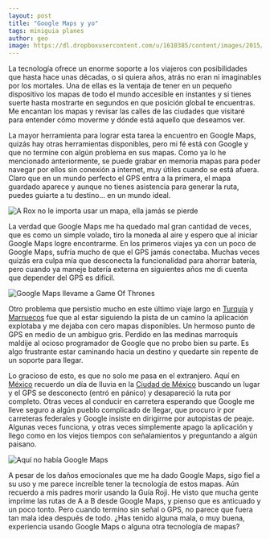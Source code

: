 ```yaml
---
layout: post
title: "Google Maps y yo"
tags: miniguia planes
author: geo
image: https://dl.dropboxusercontent.com/u/1610385/content/images/2015/09/IMG-20150930-WA0002.jpg
---
```


La tecnología ofrece un enorme soporte a los viajeros con posibilidades que hasta hace unas décadas, o si quiera años, atrás no eran ni imaginables por los mortales. Una de ellas es la ventaja de tener en un pequeño dispositivo los mapas de todo el mundo accesible en instantes y si tienes suerte hasta mostrarte en segundos en que posición global te encuentras. Me encantan los mapas y revisar las calles de las ciudades que visitaré para entender cómo moverme y dónde está aquello que deseamos ver.

La mayor herramienta para lograr esta tarea la encuentro en Google Maps, quizás hay otras herramientas disponibles, pero mi fé está con Google y que no termine con algún problema en sus mapas. Como ya lo he mencionado anteriormente, se puede grabar en memoria mapas para poder navegar por ellos sin conexión a internet, muy útiles cuando se está afuera. Claro que en un mundo perfecto el GPS entra a la primera, el mapa guardado aparece y aunque no tienes asistencia para generar la ruta, puedes guiarte a tu destino… en un mundo ideal.

![A Rox no le importa usar un mapa, ella jamás se pierde](https://dl.dropboxusercontent.com/u/1610385/content/images/2015/09/2014-09-13%2007.39.07.jpg)

La verdad que Google Maps me ha quedado mal gran cantidad de veces, que es como un simple volado, tiro la moneda al aire y espero que al iniciar Google Maps logre encontrarme. En los primeros viajes ya con un poco de Google Maps, sufría mucho de que el GPS jamás conectaba. Muchas veces quizás era culpa mía que desconecta la funcionalidad para ahorrar batería, pero cuando ya maneje batería externa en siguientes años me di cuenta que depender del GPS es difícil.

![Google Maps llevame a Game Of Thrones](https://dl.dropboxusercontent.com/u/1610385/content/images/2015/09/2014-04-18%2014.50.56.jpg)

Otro problema que persistio mucho en este último viaje largo en [Turquía](/tag/turquia) y [Marruecos](/tag/marruecos) fue que al estar siguiendo la pista de un camino la aplicación explotaba y me dejaba con cero mapas disponibles. Un hermoso punto de GPS en medio de un ambiguo gris. Perdido en las medinas marroquís maldije al ocioso programador de Google que no probo bien su parte. Es algo frustrante estar caminando hacia un destino y quedarte sin repente de un soporte para llegar.

Lo gracioso de esto, es que no solo me pasa en el extranjero. Aquí en [México](/tag/mexico) recuerdo un día de lluvia en la [Ciudad de México](/tag/df) buscando un lugar y el GPS se desconecto (entró en pánico) y desapareció la ruta por completo. Otras veces al conducir en carretera esperando que Google me lleve seguro a algún pueblo complicado de llegar, que procuro ir por carreteras federales y Google insiste en dirigirme por autopistas de peaje. Algunas veces funciona, y otras veces simplemente apago la aplicación y llego como en los viejos tiempos con señalamientos y preguntando a algún paisano.

![Aquí no había Google Maps](https://dl.dropboxusercontent.com/u/1610385/content/images/2015/09/2015-01-04%2014.13.41.jpg)

A pesar de los daños emocionales que me ha dado Google Maps, sigo fiel a su uso y me parece increíble tener la tecnología de estos mapas. Aún recuerdo a mis padres morir usando la Guía Roji. He visto que mucha gente imprime las rutas de A a B desde Google Maps, y pienso que es anticuado y un poco tonto. Pero cuando termino sin señal o GPS, no parece que fuera tan mala idea después de todo. ¿Has tenido alguna mala, o muy buena, experiencia usando Google Maps o alguna otra tecnología de mapas?
